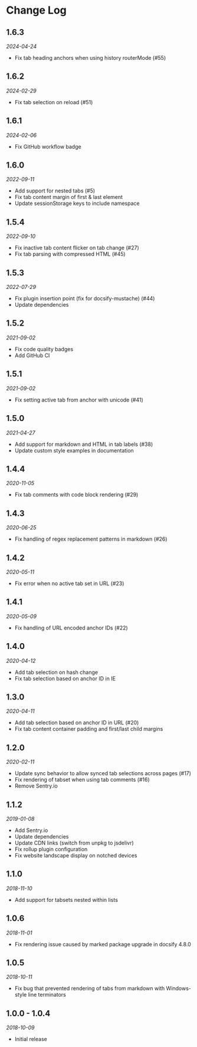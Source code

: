 # Change Log

## 1.6.3

_2024-04-24_

- Fix tab heading anchors when using history routerMode (#55)

## 1.6.2

_2024-02-29_

- Fix tab selection on reload (#51)

## 1.6.1

_2024-02-06_

- Fix GitHub workflow badge

## 1.6.0

_2022-09-11_

- Add support for nested tabs (#5)
- Fix tab content margin of first & last element
- Update sessionStorage keys to include namespace

## 1.5.4

_2022-09-10_

- Fix inactive tab content flicker on tab change (#27)
- Fix tab parsing with compressed HTML (#45)

## 1.5.3

_2022-07-29_

- Fix plugin insertion point (fix for docsify-mustache) (#44)
- Update dependencies

## 1.5.2

_2021-09-02_

- Fix code quality badges
- Add GitHub CI

## 1.5.1

_2021-09-02_

- Fix setting active tab from anchor with unicode (#41)

## 1.5.0

_2021-04-27_

- Add support for markdown and HTML in tab labels (#38)
- Update custom style examples in documentation

## 1.4.4

_2020-11-05_

- Fix tab comments with code block rendering (#29)

## 1.4.3

_2020-06-25_

- Fix handling of regex replacement patterns in markdown (#26)

## 1.4.2

_2020-05-11_

- Fix error when no active tab set in URL (#23)

## 1.4.1

_2020-05-09_

- Fix handling of URL encoded anchor IDs (#22)

## 1.4.0

_2020-04-12_

- Add tab selection on hash change
- Fix tab selection based on anchor ID in IE

## 1.3.0

_2020-04-11_

- Add tab selection based on anchor ID in URL (#20)
- Fix tab content container padding and first/last child margins

## 1.2.0

_2020-02-11_

- Update sync behavior to allow synced tab selections across pages (#17)
- Fix rendering of tabset when using tab comments (#16)
- Remove Sentry.io

## 1.1.2

_2019-01-08_

- Add Sentry.io
- Update dependencies
- Update CDN links (switch from unpkg to jsdelivr)
- Fix rollup plugin configuration
- Fix website landscape display on notched devices

## 1.1.0

_2018-11-10_

- Add support for tabsets nested within lists

## 1.0.6

_2018-11-01_

- Fix rendering issue caused by marked package upgrade in docsify 4.8.0

## 1.0.5

_2018-10-11_

- Fix bug that prevented rendering of tabs from markdown with Windows-style
  line terminators

## 1.0.0 - 1.0.4

_2018-10-09_

- Initial release
